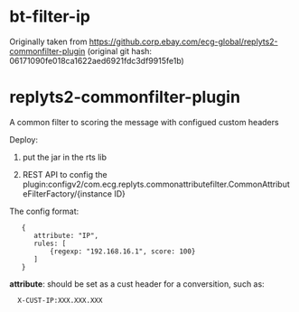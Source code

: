 # bt-filter-ip

Originally taken from https://github.corp.ebay.com/ecg-global/replyts2-commonfilter-plugin
(original git hash: 06171090fe018ca1622aed6921fdc3df9915fe1b)

# replyts2-commonfilter-plugin

A common filter to scoring the message with configued custom headers


Deploy:

1. put the jar in the rts lib

2. REST API to config the plugin:configv2/com.ecg.replyts.commonattributefilter.CommonAttributeFilterFactory/{instance ID}


The config format:

       {
          attribute: "IP",
          rules: [
              {regexp: "192.168.16.1", score: 100}
          ]
       }

<b>attribute</b>: should be set as a cust header for a conversition, such as: 
      
      X-CUST-IP:XXX.XXX.XXX

